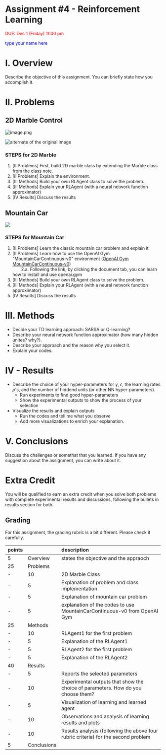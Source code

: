 # Assignment #4 - Reinforcement Learning

<font color="red"> DUE: Dec 1 (Friday) 11:00 pm </font>  

<font color="blue"> type your name here </font>

# I. Overview

Describe the objective of this assignment. You can briefly state how you accompilsh it.

# II. Problems

## 2D Marble Control

![image.png](attachment:image.png)

![alternate of the original image](https://149360664.v2.pressablecdn.com/wp-content/uploads/2015/01/photodune-4581736-baseball-on-the-pitchers-mound-xs.jpg)

### STEPS for 2D Marble

1. [II Problems] First, build 2D marble class by extending the Marble class from the class note. 
2. [II Problems] Explain the environment.
3. [III Methods] Build your own RLAgent class to solve the problem.
4. [III Methods] Explain your RLAgent (with a neural network function approximator)
5. [IV Results]  Discuss the results 

## Mountain Car

<img src="https://gym.openai.com/videos/2019-10-21--mqt8Qj1mwo/MountainCarContinuous-v0/poster.jpg" data-video-type="video/mp4" data-video-source="https://gym.openai.com/videos/2019-10-21--mqt8Qj1mwo/MountainCarContinuous-v0/original.mp4">

### STEPS for Mountain Car
1. [II Problems] Learn the classic mountain car problem and explain it
2. [II Problems] Learn how to use the OpenAI Gym "MountainCarContinuous-v0" environment ([OpenAI Gym MountainCarContinuous-v0](https://gym.openai.com/envs/MountainCarContinuous-v0/))<br/>
&emsp;&emsp;2.a. Following the link, by clicking the document tab, you can learn how to install and use openai.gym
3. [III Methods] Build your own RLAgent class to solve the problem.
4. [III Methods] Explain your RLAgent (with a neural network function approximator)
5. [IV Results]  Discuss the results

# III. Methods
- Decide your TD learning approach: SARSA or Q-learning? 
- Describe your neural network function approximator (how many hidden unites? why?).
- Describe your approach and the reason why you select it.
- Explain your codes.

# IV - Results
- Describe the choice of your hyper-parameters for $\gamma$, $\epsilon$, the learning rates $\rho$'s, and the number of hiddend units (or other NN hyper-parameters). 
  - Run experiments to find good hyper-parameters
  - Show the experimental outputs to show the process of your selection
- Visualize the results and explain outputs 
  - Run the codes and tell me what you observe
  - Add more visualizations to enrich your explanation.

# V. Conclusions
Discuss the challenges or somethat that you learned. 
If you have any suggestion about the assignment, you can write about it. 

# Extra Credit
You will be qualified to earn an extra credit when you solve both problems with complete experimental results and discussions, following the bullets in results section for both. 

## Grading
For this assignment, the grading rubric is a bit different. Please check it carefully.

points | | description
--|--|:--
5 | Overview| states the objective and the appraoch 
25 | Problems | 
\-|10| 2D Marble Class
\-| 5| Explanation of problem and class implementation
\-| 5| Explanation of mountain car problem
\-| 5| explanation of the codes to use MountainCarContinuous-v0 from OpenAI Gym
25 | Methods | 
\-|10| RLAgent1 for the first problem
\-| 5| Explanation of the RLAgent1
\-| 5| RLAgent2 for the first problem
\-| 5| Explanation of the RLAgent2
40 | Results 
\-| 5| Reports the selected parameters 
\-|10| Experimental outputs that show the choice of parameters. How do you choose them?
\-| 5| Visualization of learning and learned agent
\-|10| Observations and analysis of learning results and plots
\-|10| Results analysis (following the above four rubric criteria) for the second problem
5 | Conclusions 
